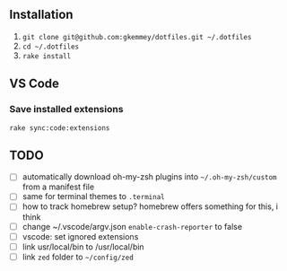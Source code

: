 ## Installation

1. `git clone git@github.com:gkemmey/dotfiles.git ~/.dotfiles`
2. `cd ~/.dotfiles`
3. `rake install`

## VS Code

### Save installed extensions

`rake sync:code:extensions`

## TODO

- [ ] automatically download oh-my-zsh plugins into `~/.oh-my-zsh/custom` from a manifest file
- [ ] same for terminal themes to `.terminal`
- [ ] how to track homebrew setup? homebrew offers something for this, i think
- [ ] change ~/.vscode/argv.json `enable-crash-reporter` to false
- [ ] vscode: set ignored extensions
- [ ] link usr/local/bin to /usr/local/bin
- [ ] link `zed` folder to `~/config/zed`
